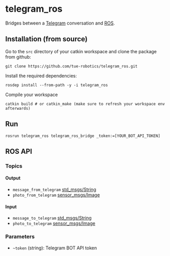 # telegram_ros

Bridges between a [Telegram](https://telegram.org/) conversation and [ROS](http://ros.org).

## Installation (from source)

Go to the `src` directory of your catkin workspace and clone the package from github:

    git clone https://github.com/tue-robotics/telegram_ros.git
    
Install the required dependencies:

    rosdep install --from-path -y -i telegram_ros
    
Compile your workspace

    catkin build # or catkin_make (make sure to refresh your workspace env afterwards)

## Run

    rosrun telegram_ros telegram_ros_bridge _token:=[YOUR_BOT_API_TOKEN]

## ROS API

### Topics

#### Output

- `message_from_telegram` [std_msgs/String](http://docs.ros.org/api/std_msgs/html/msg/String.html)
- `photo_from_telegram` [sensor_msgs/Image](http://docs.ros.org/api/sensor_msgs/html/msg/Image.html)

#### Input

- `message_to_telegram` [std_msgs/String](http://docs.ros.org/api/std_msgs/html/msg/String.html)
- `photo_to_telegram` [sensor_msgs/Image](http://docs.ros.org/api/sensor_msgs/html/msg/Image.html)

### Parameters

- `~token` (string): Telegram BOT API token
